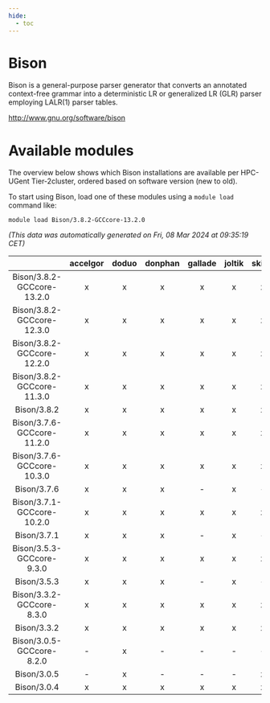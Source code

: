 ```yaml
---
hide:
  - toc
---
```


Bison
=====


Bison is a general-purpose parser generator that converts an annotated context-free grammar into a deterministic LR or generalized LR (GLR) parser employing LALR(1) parser tables.

http://www.gnu.org/software/bison
# Available modules


The overview below shows which Bison installations are available per HPC-UGent Tier-2cluster, ordered based on software version (new to old).

To start using Bison, load one of these modules using a `module load` command like:

```shell
module load Bison/3.8.2-GCCcore-13.2.0
```

*(This data was automatically generated on Fri, 08 Mar 2024 at 09:35:19 CET)*  

| |accelgor|doduo|donphan|gallade|joltik|skitty|
| :---: | :---: | :---: | :---: | :---: | :---: | :---: |
|Bison/3.8.2-GCCcore-13.2.0|x|x|x|x|x|x|
|Bison/3.8.2-GCCcore-12.3.0|x|x|x|x|x|x|
|Bison/3.8.2-GCCcore-12.2.0|x|x|x|x|x|x|
|Bison/3.8.2-GCCcore-11.3.0|x|x|x|x|x|x|
|Bison/3.8.2|x|x|x|x|x|x|
|Bison/3.7.6-GCCcore-11.2.0|x|x|x|x|x|x|
|Bison/3.7.6-GCCcore-10.3.0|x|x|x|x|x|x|
|Bison/3.7.6|x|x|x|-|x|-|
|Bison/3.7.1-GCCcore-10.2.0|x|x|x|x|x|x|
|Bison/3.7.1|x|x|x|-|x|-|
|Bison/3.5.3-GCCcore-9.3.0|x|x|x|x|x|x|
|Bison/3.5.3|x|x|x|-|x|-|
|Bison/3.3.2-GCCcore-8.3.0|x|x|x|x|x|x|
|Bison/3.3.2|x|x|x|x|x|x|
|Bison/3.0.5-GCCcore-8.2.0|-|x|-|-|-|-|
|Bison/3.0.5|-|x|-|-|-|x|
|Bison/3.0.4|x|x|x|x|x|x|
